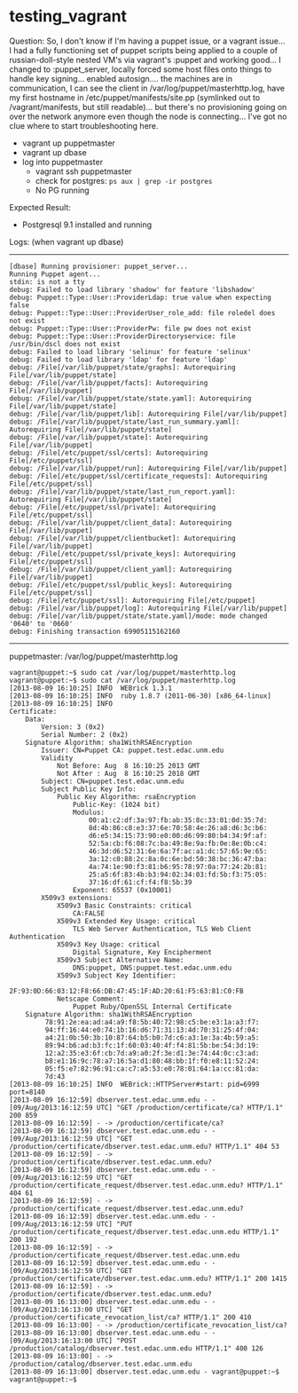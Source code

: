 testing_vagrant
===============

Question: So, I don't know if I'm having a puppet issue, or a vagrant issue...
I had a fully functioning set of puppet scripts being applied to a couple of
russian-doll-style nested VM's via vagrant's :puppet and working good... I
changed to :puppet_server,  locally forced some host files onto things to
handle key signing... enabled autosign.... the machines are in communication, I
can see the client in /var/log/puppet/masterhttp.log, have my first hostname
in /etc/puppet/manifests/site.pp (symlinked out to /vagrant/manifests, but
still readable)... but there's no provisioning going on over the network
anymore even though the node is connecting... I've got no clue where to start
troubleshooting here.

* vagrant up puppetmaster
* vagrant up dbase
* log into puppetmaster
  * vagrant ssh puppetmaster
  * check for postgres: `ps aux | grep -ir postgres`
  * No PG running


Expected Result:
  * Postgresql 9.1 installed and running


Logs:  (when vagrant up dbase)

---

    [dbase] Running provisioner: puppet_server...
    Running Puppet agent...
    stdin: is not a tty
    debug: Failed to load library 'shadow' for feature 'libshadow'
    debug: Puppet::Type::User::ProviderLdap: true value when expecting false
    debug: Puppet::Type::User::ProviderUser_role_add: file roledel does not exist
    debug: Puppet::Type::User::ProviderPw: file pw does not exist
    debug: Puppet::Type::User::ProviderDirectoryservice: file /usr/bin/dscl does not exist
    debug: Failed to load library 'selinux' for feature 'selinux'
    debug: Failed to load library 'ldap' for feature 'ldap'
    debug: /File[/var/lib/puppet/state/graphs]: Autorequiring File[/var/lib/puppet/state]
    debug: /File[/var/lib/puppet/facts]: Autorequiring File[/var/lib/puppet]
    debug: /File[/var/lib/puppet/state/state.yaml]: Autorequiring File[/var/lib/puppet/state]
    debug: /File[/var/lib/puppet/lib]: Autorequiring File[/var/lib/puppet]
    debug: /File[/var/lib/puppet/state/last_run_summary.yaml]: Autorequiring File[/var/lib/puppet/state]
    debug: /File[/var/lib/puppet/state]: Autorequiring File[/var/lib/puppet]
    debug: /File[/etc/puppet/ssl/certs]: Autorequiring File[/etc/puppet/ssl]
    debug: /File[/var/lib/puppet/run]: Autorequiring File[/var/lib/puppet]
    debug: /File[/etc/puppet/ssl/certificate_requests]: Autorequiring File[/etc/puppet/ssl]
    debug: /File[/var/lib/puppet/state/last_run_report.yaml]: Autorequiring File[/var/lib/puppet/state]
    debug: /File[/etc/puppet/ssl/private]: Autorequiring File[/etc/puppet/ssl]
    debug: /File[/var/lib/puppet/client_data]: Autorequiring File[/var/lib/puppet]
    debug: /File[/var/lib/puppet/clientbucket]: Autorequiring File[/var/lib/puppet]
    debug: /File[/etc/puppet/ssl/private_keys]: Autorequiring File[/etc/puppet/ssl]
    debug: /File[/var/lib/puppet/client_yaml]: Autorequiring File[/var/lib/puppet]
    debug: /File[/etc/puppet/ssl/public_keys]: Autorequiring File[/etc/puppet/ssl]
    debug: /File[/etc/puppet/ssl]: Autorequiring File[/etc/puppet]
    debug: /File[/var/lib/puppet/log]: Autorequiring File[/var/lib/puppet]
    debug: /File[/var/lib/puppet/state/state.yaml]/mode: mode changed '0640' to '0660'
    debug: Finishing transaction 69905115162160

-----

puppetmaster: /var/log/puppet/masterhttp.log


    vagrant@puppet:~$ sudo cat /var/log/puppet/masterhttp.log
    vagrant@puppet:~$ sudo cat /var/log/puppet/masterhttp.log
    [2013-08-09 16:10:25] INFO  WEBrick 1.3.1
    [2013-08-09 16:10:25] INFO  ruby 1.8.7 (2011-06-30) [x86_64-linux]
    [2013-08-09 16:10:25] INFO  
    Certificate:
        Data:
            Version: 3 (0x2)
            Serial Number: 2 (0x2)
        Signature Algorithm: sha1WithRSAEncryption
            Issuer: CN=Puppet CA: puppet.test.edac.unm.edu
            Validity
                Not Before: Aug  8 16:10:25 2013 GMT
                Not After : Aug  8 16:10:25 2018 GMT
            Subject: CN=puppet.test.edac.unm.edu
            Subject Public Key Info:
                Public Key Algorithm: rsaEncryption
                    Public-Key: (1024 bit)
                    Modulus:
                        00:a1:c2:df:3a:97:fb:ab:35:8c:33:01:0d:35:7d:
                        8d:4b:86:c8:e3:37:6e:70:58:4e:26:a8:d6:3c:b6:
                        d6:e5:34:15:73:90:e0:00:d6:99:80:b4:34:9f:af:
                        52:5a:cb:f6:08:7c:ba:49:8e:9a:fb:0e:8e:0b:c4:
                        46:3d:d6:52:31:6e:6a:7f:ac:a1:dc:57:65:9e:65:
                        3a:12:c0:88:2c:8a:0c:6e:bd:50:38:bc:36:47:ba:
                        4a:74:1e:90:f3:81:b6:95:78:97:0a:77:24:2b:81:
                        25:a5:6f:83:4b:b3:94:02:34:03:fd:5b:f3:75:05:
                        37:16:df:61:cf:f4:f8:5b:39
                    Exponent: 65537 (0x10001)
            X509v3 extensions:
                X509v3 Basic Constraints: critical
                    CA:FALSE
                X509v3 Extended Key Usage: critical
                    TLS Web Server Authentication, TLS Web Client Authentication
                X509v3 Key Usage: critical
                    Digital Signature, Key Encipherment
                X509v3 Subject Alternative Name: 
                    DNS:puppet, DNS:puppet.test.edac.unm.edu
                X509v3 Subject Key Identifier: 
                    2F:93:0D:66:03:12:F8:66:DB:47:45:1F:AD:20:61:F5:63:81:C0:FB
                Netscape Comment: 
                    Puppet Ruby/OpenSSL Internal Certificate
        Signature Algorithm: sha1WithRSAEncryption
             78:91:2e:ea:ad:a4:a9:f8:5b:40:72:98:c5:be:e3:1a:a3:f7:
             94:ff:16:44:e0:74:1b:16:d6:71:31:13:4d:70:31:25:4f:04:
             a4:21:0b:50:3b:10:87:64:b5:b0:7d:c6:a3:1e:3a:4b:59:a5:
             89:94:b6:ad:b3:fc:1f:60:03:40:4f:f4:81:5b:be:54:3d:19:
             12:a2:35:e3:6f:cb:7d:a9:a0:2f:3e:d1:3e:74:44:0c:c3:ad:
             b8:e1:16:9c:78:a7:16:5a:d1:80:48:bb:1f:f0:e8:11:52:24:
             05:f5:e7:82:96:91:ca:c7:a5:53:e0:78:01:64:1a:cc:81:da:
             7d:43
    [2013-08-09 16:10:25] INFO  WEBrick::HTTPServer#start: pid=6999 port=8140
    [2013-08-09 16:12:59] dbserver.test.edac.unm.edu - - [09/Aug/2013:16:12:59 UTC] "GET /production/certificate/ca? HTTP/1.1" 200 859
    [2013-08-09 16:12:59] - -> /production/certificate/ca?
    [2013-08-09 16:12:59] dbserver.test.edac.unm.edu - - [09/Aug/2013:16:12:59 UTC] "GET /production/certificate/dbserver.test.edac.unm.edu? HTTP/1.1" 404 53
    [2013-08-09 16:12:59] - -> /production/certificate/dbserver.test.edac.unm.edu?
    [2013-08-09 16:12:59] dbserver.test.edac.unm.edu - - [09/Aug/2013:16:12:59 UTC] "GET /production/certificate_request/dbserver.test.edac.unm.edu? HTTP/1.1" 404 61
    [2013-08-09 16:12:59] - -> /production/certificate_request/dbserver.test.edac.unm.edu?
    [2013-08-09 16:12:59] dbserver.test.edac.unm.edu - - [09/Aug/2013:16:12:59 UTC] "PUT /production/certificate_request/dbserver.test.edac.unm.edu HTTP/1.1" 200 192
    [2013-08-09 16:12:59] - -> /production/certificate_request/dbserver.test.edac.unm.edu
    [2013-08-09 16:12:59] dbserver.test.edac.unm.edu - - [09/Aug/2013:16:12:59 UTC] "GET /production/certificate/dbserver.test.edac.unm.edu? HTTP/1.1" 200 1415
    [2013-08-09 16:12:59] - -> /production/certificate/dbserver.test.edac.unm.edu?
    [2013-08-09 16:13:00] dbserver.test.edac.unm.edu - - [09/Aug/2013:16:13:00 UTC] "GET /production/certificate_revocation_list/ca? HTTP/1.1" 200 410
    [2013-08-09 16:13:00] - -> /production/certificate_revocation_list/ca?
    [2013-08-09 16:13:00] dbserver.test.edac.unm.edu - - [09/Aug/2013:16:13:00 UTC] "POST /production/catalog/dbserver.test.edac.unm.edu HTTP/1.1" 400 126
    [2013-08-09 16:13:00] - -> /production/catalog/dbserver.test.edac.unm.edu
    [2013-08-09 16:13:00] dbserver.test.edac.unm.edu - vagrant@puppet:~$ 
    vagrant@puppet:~$ 

